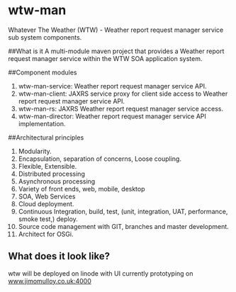 wtw-man
=======

Whatever The Weather (WTW) - Weather report request manager service sub system components.

##What is it
A multi-module maven project that provides a Weather report request manager service within the WTW SOA application system. 

##Component modules
1. wtw-man-service: Weather report request manager service API. 
2. wtw-man-client: JAXRS service proxy for client side access to Weather report request manager service API. 
3. wtw-man-rs: JAXRS Weather report request manager service access.
4. wtw-man-director: Weather report request manager service API implementation.

##Architectural principles
1. Modularity.
2. Encapsulation, separation of concerns, Loose coupling.
3. Flexible, Extensible.
4. Distributed processing
5. Asynchronous processing
6. Variety of front ends, web, mobile, desktop
7. SOA, Web Services
8. Cloud deployment.
9. Continuous Integration, build, test, (unit, integration, UAT, performance, smoke test,) deploy.
10. Source code management with GIT, branches and master development.
11. Architect for OSGi.

## What does it look like?
wtw will be deployed on linode with UI currently prototyping on www.jimomulloy.co.uk:4000